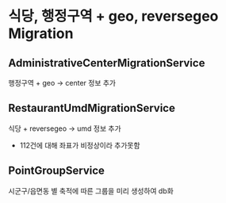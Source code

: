 # 식당, 행정구역 + geo, reversegeo Migration

## AdministrativeCenterMigrationService
행정구역 + geo -> center 정보 추가  



## RestaurantUmdMigrationService
식당 + reversegeo -> umd 정보 추가  
- 112건에 대해 좌표가 비정상이라 추가못함 

## PointGroupService
시군구/읍면동 별 축적에 따른 그룹을 미리 생성하여 db화 



